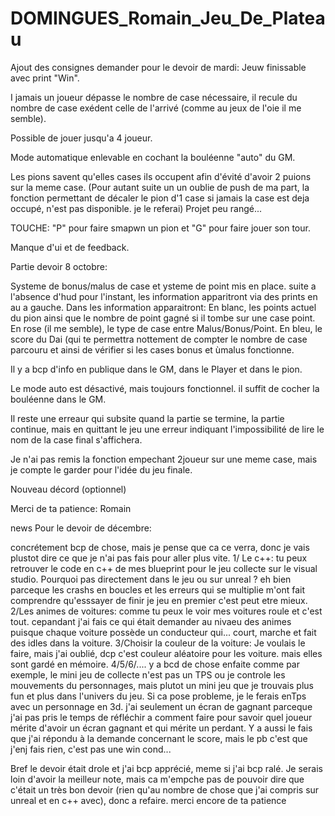 # DOMINGUES_Romain_Jeu_De_Plateau
Ajout des consignes demander pour le devoir de mardi: 
Jeuw finissable avec print "Win".

I jamais un joueur dépasse le nombre de case nécessaire, il recule du nombre de case exédent celle de l'arrivé (comme au jeux de l'oie il me semble).

Possible de jouer jusqu'a 4 joueur.

Mode automatique enlevable en cochant la bouléenne "auto" du GM.

Les pions savent qu'elles cases ils occupent afin d'évité d'avoir 2 puions sur la meme case. (Pour autant suite un un oublie de push de ma part, la fonction permettant de décaler le pion d'1 case si jamais la case est deja occupé,  n'est pas disponible. je le referai)
Projet peu rangé...

TOUCHE: "P" pour faire smapwn un pion et "G" pour faire jouer son tour.

Manque d'ui et de feedback.

Partie devoir 8 octobre:

Systeme de bonus/malus de case et ysteme de point mis en place. suite a l'absence d'hud pour l'instant, les information apparitront via des prints en au a gauche. Dans les information apparaitront: En blanc, les points actuel du pion ainsi que le nombre de point gagné si il tombe sur une case point. En rose (il me semble), le type de case entre Malus/Bonus/Point. En bleu, le score du Dai (qui te permettra nottement de compter le nombre de case parcouru et ainsi de vérifier si les cases bonus et ùmalus fonctionne.

Il y a bcp d'info en publique dans le GM, dans le Player et dans le pion.

Le mode auto est désactivé, mais toujours fonctionnel. il suffit de cocher la bouléenne dans le GM.

Il reste une erreaur qui subsite quand la partie se termine, la partie continue, mais en quittant le jeu une erreur indiquant l'impossibilité de lire le nom de la case final s'affichera. 

Je n'ai pas remis la fonction empechant 2joueur sur une meme case, mais je compte le garder pour l'idée du jeu finale.

Nouveau décord (optionnel)

Merci de ta patience: Romain


news Pour le devoir de décembre:

concrétement bcp de chose, mais je pense que ca ce verra, donc je vais plustot dire ce que je n'ai pas fais pour aller plus vite.
1/ Le c++: tu peux retrouver le code en c++ de mes blueprint pour le jeu collecte sur le visual studio. Pourquoi pas directement dans le jeu ou sur unreal ? eh bien parceque les crashs en boucles et les erreurs qui se multiplie m'ont fait comprendre qu'esssayer de finir je jeu en premier c'est peut etre mieux. 
2/Les animes de voitures: comme tu peux le voir mes voitures roule et c'est tout. cepandant j'ai fais ce qui était demander au nivaeu des animes puisque chaque voiture possède un conducteur qui... court, marche et fait des idles dans la voiture.
3/Choisir la couleur de la voiture: Je voulais le faire, mais j'ai oublié, dcp c'est couleur aléatoire pour les voiture. mais elles sont gardé en mémoire.
4/5/6/.... y a bcd de chose enfaite comme par exemple, le mini jeu de collecte n'est pas un TPS ou je controle les mouvements du personnages, mais plutot un mini jeu que je trouvais plus fun et plus dans l'univers du jeu. Si ca pose probleme, je le ferais enTps avec un personnage en 3d. j'ai seulement un écran de gagnant parceque j'ai pas pris le temps de réfléchir a comment faire pour savoir quel joueur mérite d'avoir un écran gagnant et qui mérite un perdant. Y a aussi le fais que j'ai répondu à la demande concernant le score, mais le pb c'est que j'enj fais rien, c'est pas une win cond...

Bref le devoir était drole et j'ai bcp apprécié, meme si j'ai bcp ralé. Je serais loin d'avoir la meilleur note, mais ca m'empche pas de pouvoir dire que c'était un très bon devoir (rien qu'au nombre de chose que j'ai compris sur unreal et en c++ avec), donc a refaire.
merci encore de ta patience
